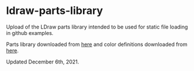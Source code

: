 # ldraw-parts-library
Upload of the LDraw parts library intended to be used for static file loading in github examples.

Parts library downloaded from [here](https://www.ldraw.org/article/13.html) and color definitions downloaded from [here](https://www.ldraw.org/article/547.html).

Updated December 6th, 2021.
